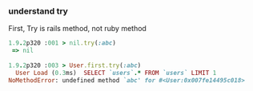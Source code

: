 ### understand try


First, Try is rails method, not ruby method

```ruby
1.9.2p320 :001 > nil.try(:abc)
 => nil
 
1.9.2p320 :003 > User.first.try(:abc)
  User Load (0.3ms)  SELECT `users`.* FROM `users` LIMIT 1
NoMethodError: undefined method `abc' for #<User:0x007fe14495c018>

```
